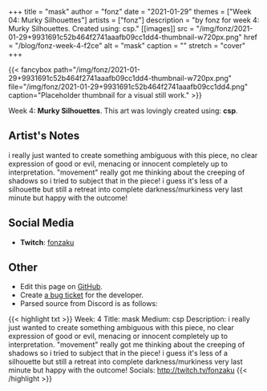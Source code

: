 +++
title =       "mask"
author =      "fonz"
date =        "2021-01-29"
themes =      ["Week 04: Murky Silhouettes"]
artists =     ["fonz"]
description = "by fonz for week 4: Murky Silhouettes. Created using: csp."
[[images]]
      src = "/img/fonz/2021-01-29+9931691c52b464f2741aaafb09cc1dd4-thumbnail-w720px.png"
      href = "/blog/fonz-week-4-f2ce"
      alt = "mask"
      caption = ""
      stretch = "cover"
+++

{{< fancybox path="/img/fonz/2021-01-29+9931691c52b464f2741aaafb09cc1dd4-thumbnail-w720px.png" file="/img/fonz/2021-01-29+9931691c52b464f2741aaafb09cc1dd4.png" caption="Placeholder thumbnail for a visual still work." >}}


Week 4: **Murky Silhouettes**. This art was lovingly created using: **csp**.

## Artist's Notes

i really just wanted to create something ambiguous with this piece, no clear expression of good or evil, menacing or innocent completely up to interpretation. "movement" really got me thinking about the creeping of shadows so i tried to subject that in the piece! i guess it's less of a silhouette but still a retreat into complete darkness/murkiness   very last minute but happy with the outcome!

## Social Media

- **Twitch**: <a href='https://twitch.tv/fonzaku' target='_blank'>fonzaku</a>

## Other

- Edit this page on [GitHub](https://github.com/teaminkling/web-refresh/edit/main/content/blog/fonz-week-4-f2ce.md).
- Create [a bug ticket](https://github.com/teaminkling/web-refresh/issues/new?assignees=&labels=bug&template=problem-report.md&title=) for the developer.
- Parsed source from Discord is as follows:

{{< highlight txt >}}
Week: 4
Title: mask
Medium: csp
Description: i really just wanted to create something ambiguous with this piece, no clear expression of good or evil, menacing or innocent completely up to interpretation. "movement" really got me thinking about the creeping of shadows so i tried to subject that in the piece! i guess it's less of a silhouette but still a retreat into complete darkness/murkiness   very last minute but happy with the outcome!
Socials: http://twitch.tv/fonzaku
{{< /highlight >}}